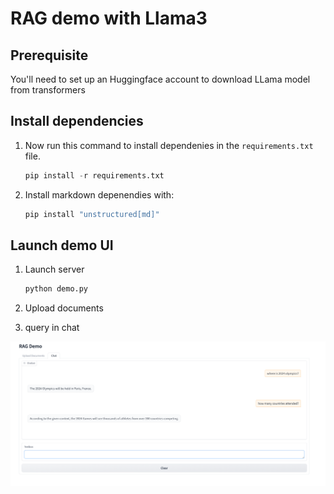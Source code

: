 # RAG demo with Llama3

## Prerequisite
You'll need to set up an Huggingface account to download LLama model from transformers


## Install dependencies

1. Now run this command to install dependenies in the `requirements.txt` file. 

    ```python
    pip install -r requirements.txt
    ```

1. Install markdown depenendies with: 

    ```python
    pip install "unstructured[md]"
    ```


## Launch demo UI

1. Launch server

    ```python
    python demo.py
    ```

1. Upload documents

1. query in chat

![Demo site](figures/demo_site.png)